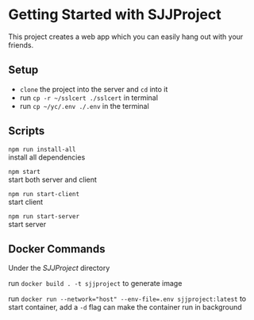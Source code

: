 # Getting Started with SJJProject

This project creates a web app which you can easily hang out with your friends.

## Setup

* `clone` the project into the server and `cd` into it
* run `cp -r ~/sslcert ./sslcert` in terminal
* run `cp ~/yc/.env ./.env` in the terminal

## Scripts

`npm run install-all` <br>
install all dependencies

`npm start` <br>
start both server and client

`npm run start-client` <br>
start client

`npm run start-server` <br>
start server

## Docker Commands

Under the _SJJProject_ directory <br>

run `docker build . -t sjjproject` to generate image

run `docker run --network="host" --env-file=.env sjjproject:latest` to start container, add a `-d` flag can make the container run in background

